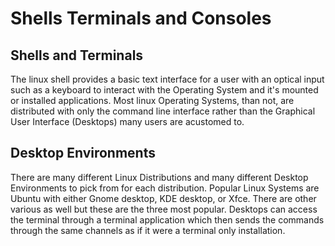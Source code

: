 # Shells Terminals and Consoles

## Shells and Terminals

The linux shell provides a basic text interface for a user with an optical input such as a keyboard to interact with the Operating System and it's mounted or installed applications. Most linux Operating Systems, than not, are distributed with only the command line interface rather than the Graphical User Interface (Desktops) many users are acustomed to.

## Desktop Environments

There are many different Linux Distributions and many different Desktop Environments to pick from for each distribution. Popular Linux Systems are Ubuntu with either Gnome desktop, KDE desktop, or Xfce. There are other various as well but these are the three most popular. Desktops can access the terminal through a terminal application which then sends the commands through the same channels as if it were a terminal only installation.

